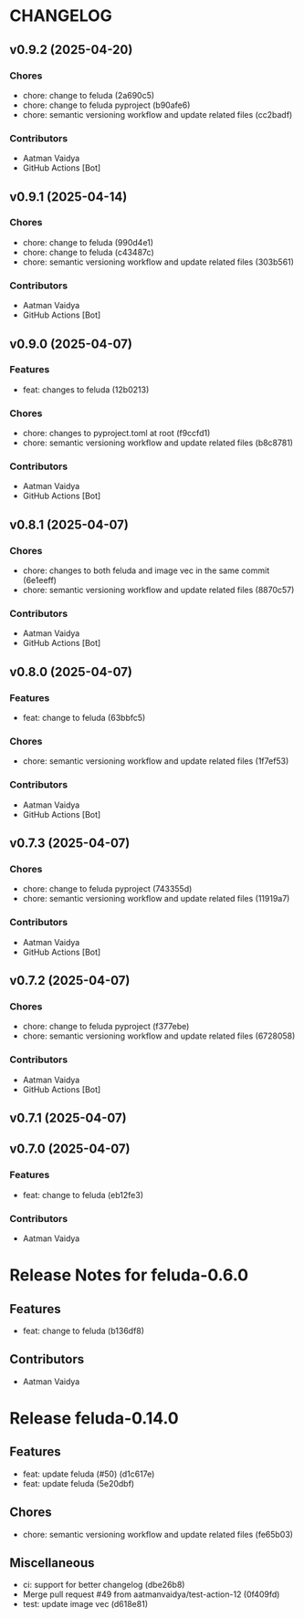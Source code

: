# CHANGELOG

## v0.9.2 (2025-04-20)

### Chores
* chore: change to feluda (2a690c5)
* chore: change to feluda pyproject (b90afe6)
* chore: semantic versioning workflow and update related files (cc2badf)

### Contributors
* Aatman Vaidya
* GitHub Actions [Bot]


## v0.9.1 (2025-04-14)

### Chores
* chore: change to feluda (990d4e1)
* chore: change to feluda (c43487c)
* chore: semantic versioning workflow and update related files (303b561)

### Contributors
* Aatman Vaidya
* GitHub Actions [Bot]


## v0.9.0 (2025-04-07)

### Features
* feat: changes to feluda (12b0213)

### Chores
* chore: changes to pyproject.toml at root (f9ccfd1)
* chore: semantic versioning workflow and update related files (b8c8781)

### Contributors
* Aatman Vaidya
* GitHub Actions [Bot]


## v0.8.1 (2025-04-07)

### Chores
* chore: changes to both feluda and image vec in the same commit (6e1eeff)
* chore: semantic versioning workflow and update related files (8870c57)

### Contributors
* Aatman Vaidya
* GitHub Actions [Bot]


## v0.8.0 (2025-04-07)

### Features
* feat: change to feluda (63bbfc5)

### Chores
* chore: semantic versioning workflow and update related files (1f7ef53)

### Contributors
* Aatman Vaidya
* GitHub Actions [Bot]


## v0.7.3 (2025-04-07)

### Chores
* chore: change to feluda pyproject (743355d)
* chore: semantic versioning workflow and update related files (11919a7)

### Contributors
* Aatman Vaidya
* GitHub Actions [Bot]


## v0.7.2 (2025-04-07)

### Chores
* chore: change to feluda pyproject (f377ebe)
* chore: semantic versioning workflow and update related files (6728058)

### Contributors
* Aatman Vaidya
* GitHub Actions [Bot]


## v0.7.1 (2025-04-07)


## v0.7.0 (2025-04-07)

### Features
* feat: change to feluda (eb12fe3)

### Contributors
* Aatman Vaidya




# Release Notes for feluda-0.6.0

## Features
* feat: change to feluda (b136df8)

## Contributors
* Aatman Vaidya


# Release feluda-0.14.0

## Features
* feat: update feluda (#50) (d1c617e)
* feat: update feluda (5e20dbf)

## Chores
* chore: semantic versioning workflow and update related files (fe65b03)

## Miscellaneous
* ci: support for better changelog (dbe26b8)
* Merge pull request #49 from aatmanvaidya/test-action-12 (0f409fd)
* test: update image vec (d618e81)
